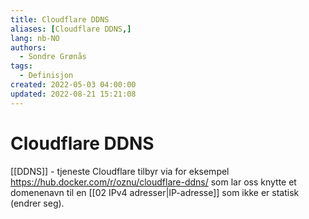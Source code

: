 ```yaml
---
title: Cloudflare DDNS
aliases: [Cloudflare DDNS,]
lang: nb-NO
authors:
  - Sondre Grønås
tags:
  - Definisjon
created: 2022-05-03 04:00:00
updated: 2022-08-21 15:21:08
---
```

# Cloudflare DDNS
[[DDNS]] - tjeneste Cloudflare tilbyr via for eksempel https://hub.docker.com/r/oznu/cloudflare-ddns/ som lar oss knytte et domenenavn til en [[02 IPv4 adresser|IP-adresse]] som ikke er statisk (endrer seg).
